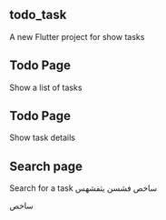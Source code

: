 ## todo_task

A new Flutter project for show tasks

## Todo Page

Show a list of tasks

## Todo Page

Show task details

## Search page
Search for a task
ساخص فشسن يثفشهس

ساخص
